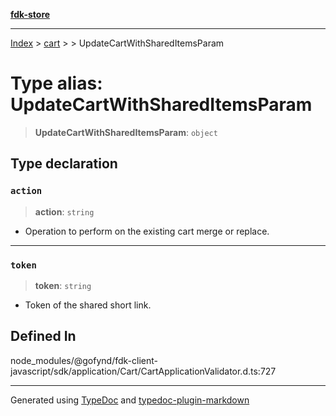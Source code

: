 [**fdk-store**](../../../README.md)
***

[Index](../../../API.md) > [cart](../../README.md) > [<internal>](../README.md) > UpdateCartWithSharedItemsParam

# Type alias: UpdateCartWithSharedItemsParam

> **UpdateCartWithSharedItemsParam**: `object`

## Type declaration

### `action`

> **action**: `string`

- Operation to perform on the existing cart merge or replace.

***

### `token`

> **token**: `string`

- Token of the shared short link.

## Defined In

node\_modules/@gofynd/fdk-client-javascript/sdk/application/Cart/CartApplicationValidator.d.ts:727

***
Generated using [TypeDoc](https://typedoc.org/) and [typedoc-plugin-markdown](https://www.npmjs.com/package/typedoc-plugin-markdown)
